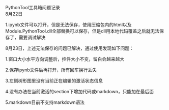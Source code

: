 PythonTool工具箱问题记录  
8月22日

1.ipynb文件可以打开，但是无法保存，使用压缩包内的html以及Module.PythonTool.dll全部替换可以保存，但是dll用本地代码覆盖之后就无法保存了，需要调试解决

8月23日，上述无法保存的问题已解决，通过使用发现如下问题：

1.窗口大小水平方向调整后，控件大小不变，留白会越来越大

2.保存ipynb文件后再打开，所有回车换行丢失

3.左侧树形图里没有当前正在编辑的激活状态信息

4.没有办法在当前激活的section下增加代码或markdown，只能加在最后面

5.markdown目前不支持markdown语法

